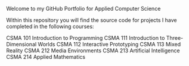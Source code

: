 Welcome to my GitHub Portfolio for Applied Computer Science

Within this repository you will find the source code for projects I have completed in the following courses:

CSMA 101 Introduction to Programming
CSMA 111 Introduction to Three-Dimensional Worlds
CSMA 112 Interactive Prototyping
CSMA 113 Mixed Reality
CSMA 212 Media Environments
CSMA 213 Artificial Intelligence
CSMA 214 Applied Mathematics
